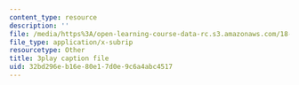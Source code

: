 ```yaml
---
content_type: resource
description: ''
file: /media/https%3A/open-learning-course-data-rc.s3.amazonaws.com/18-01sc-single-variable-calculus-fall-2010/32bd296eb16e80e17d0e9c6a4abc4517_--lPz7VFnKI.srt
file_type: application/x-subrip
resourcetype: Other
title: 3play caption file
uid: 32bd296e-b16e-80e1-7d0e-9c6a4abc4517
---
```

